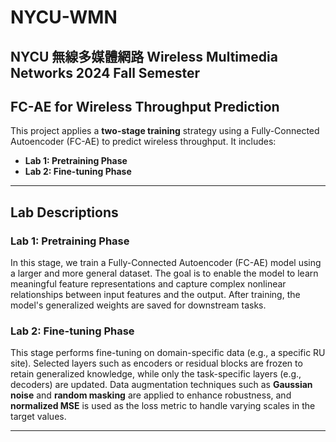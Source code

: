 # NYCU-WMN
NYCU 無線多媒體網路 Wireless Multimedia Networks 2024 Fall Semester
---

## FC-AE for Wireless Throughput Prediction

This project applies a **two-stage training** strategy using a Fully-Connected Autoencoder (FC-AE) to predict wireless throughput. It includes:

- **Lab 1: Pretraining Phase**
- **Lab 2: Fine-tuning Phase**

---

## Lab Descriptions

### Lab 1: Pretraining Phase

In this stage, we train a Fully-Connected Autoencoder (FC-AE) model using a larger and more general dataset. The goal is to enable the model to learn meaningful feature representations and capture complex nonlinear relationships between input features and the output. After training, the model's generalized weights are saved for downstream tasks.

### Lab 2: Fine-tuning Phase

This stage performs fine-tuning on domain-specific data (e.g., a specific RU site). Selected layers such as encoders or residual blocks are frozen to retain generalized knowledge, while only the task-specific layers (e.g., decoders) are updated. Data augmentation techniques such as **Gaussian noise** and **random masking** are applied to enhance robustness, and **normalized MSE** is used as the loss metric to handle varying scales in the target values.

---
